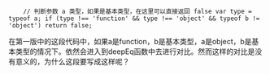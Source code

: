 `    // 判断参数 a 类型，如果是基本类型，在这里可以直接返回 false
    var type = typeof a;
    if (type !== 'function' && type !== 'object' && typeof b != 'object') return false;`

在第一版中的这段代码中，如果a是function，b是基本类型，a是object，b是基本类型的情况下。依然会进入到deepEq函数中去进行对比。然而这样的对比是没有意义的，为什么这段要写成这样呢？